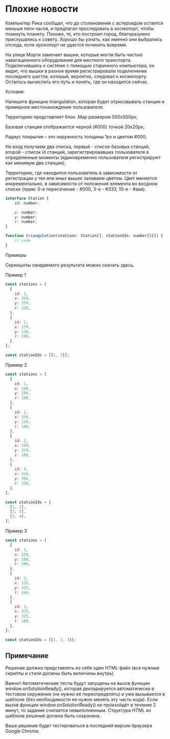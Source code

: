 # Плохие новости

Компьютер Рика сообщал, что до столкновения с астероидом остается меньше пяти часов, и предлагал проследовать в космопорт, чтобы покинуть планету. Похоже, те, кто построил город, благоразумно прислушались к совету. Хорошо бы узнать, как именно они выбрались отсюда, если хронопорт не удастся починить вовремя.

На улице Морти замечает вышки, которые могли быть частью навигационного оборудования для местного транспорта. Подключившись к системе с помощью старинного компьютера, он видит, что вышки в разное время регистрировали подключение последнего шаттла, который, вероятно, следовал к космопорту. Осталось вычислить его путь и понять, где он находится сейчас.

Условия:

Напишите функцию triangulation, которая будет отрисовывать станции и примерное местонахождение пользователя.

Территорию представляет блок .Map размером 500x500px;

Базовая станция отображается черной (#000) точкой 20х20px;

Радиус покрытия – это окружность толщины 1px и цветом #000;

На вход получаем два списка, первый - список базовых станций, второй - список id станций, зарегистрировавших пользователя в определенные моменты (единовременно пользователя регистрируют как минимум две станции);

Территорию, где находился пользователь в зависимости от регистрации у тех или иных вышек заливаем цветом. Цвет меняется инкрементально, в зависимости от положения элемента во входном списке (прим: 0-е пересечение - #000, 3-е - #333, 10-е - #aaa).

```javascript
interface Station {
    id: number;

    x: number;
    y: number;
    r: number;
}

function triangulation(stations: Station[], stationIds: number[][]) {
    // code
}
```

Примеры

Скриншоты ожидаемого результата можно скачать здесь.

Пример 1

```javascript
const stations = [
  {
    id: 1,
    x: 350,
    y: 370,
    r: 220,
  },
  {
    id: 2,
    x: 170,
    y: 130,
    r: 190,
  },
];

const stationIds = [[1, 2]];
```

Пример 2

```javascript
const stations = [
  {
    id: 1,
    x: 100,
    y: 100,
    r: 100,
  },
  {
    id: 2,
    x: 350,
    y: 120,
    r: 180,
  },
  {
    id: 3,
    x: 150,
    y: 330,
    r: 180,
  },
  {
    id: 4,
    x: 410,
    y: 390,
    r: 150,
  },
];

const stationIds = [
  [1, 2],
  [2, 3],
  [3, 4],
];
```

Пример 3

```javascript
const stations = [
  {
    id: 1,
    x: 250,
    y: 100,
    r: 160,
  },
  {
    id: 2,
    x: 125,
    y: 325,
    r: 160,
  },
  {
    id: 3,
    x: 375,
    y: 325,
    r: 160,
  },
];

const stationIds = [[1, 2, 3]];
```

## Примечание

Решение должно представлять из себя один HTML-файл (все нужные скрипты и стили должны быть включены внутрь).

Важно! Автоматические тесты будут запущены на вызов функции window.onSolutionReady(), которая декларируется автоматически в тестовом окружении (не нужно её переопределять) и уже вызывается в шаблоне (без необходимости не нужно менять эту часть кода). Если вызов функции window.onSolutionReady() не произойдёт в течение 2 минут, то задание считается невыполненным. Структура HTML из шаблона решения должна быть сохранена.

Ваше решение будет тестироваться в последней версии браузера Google Chrome.
